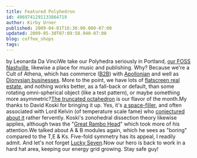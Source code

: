 ```yaml
---
title: Featured Polyhedron
id: 4069741291133864719
author: Kirby Urner
published: 2009-04-01T16:36:00.000-07:00
updated: 2009-05-30T07:09:58.940-07:00
blog: coffee_shops
tags: 
---
```


[](https://blogger.googleusercontent.com/img/b/R29vZ2xl/AVvXsEgECSL9L1MH7o9fwFw_AxgYBus1MxSzPB2y6mbfu8yJIRBecxziF5yzuqU6b_PRiSjp1MRSjzYSSMFYf51vzKfLGuRmW4448QEmsOB25A2R3hKMJw8k03et9RFEUIxwoihxMP6f_ge7BGB0/s1600-h/trucocta_leonardo.jpg)by Leonarda Da VinciWe take our Polyhedra seriously in Portland, [our FOSS Nashville](http://mybizmo.blogspot.com/2005/08/gibson-bizmo.html), likewise a place for music and publishing.  Why?  Because we're a Cult of Athena, which has commerce ([B2B](http://worldgame.blogspot.com/2006/11/artifact.html)) with [Apollonian](http://controlroom.blogspot.com/2009/03/airplane-reading.html) and well as [Dionysian businesses](http://t-shirts.cafepress.com/item/athenadionysus/15157629).  More to the point, we have lots of [flatscreen real estate](http://mathforum.org/kb/thread.jspa?threadID=1915468&tstart=0), and nothing works better, as a fall-back or default, than some rotating omni-spherical object (like a test pattern), or maybe something more asymmetric?[The truncated octahedron](http://www.y-math.nl/archimedian/trunc-0cta.htm) is our flavor of the month.My thanks to David Koski for bringing it up.  Yes, it's [a space-filler](http://www.ac-noumea.nc/maths/amc/polyhedr/foldcub_.htm), and often associated with Lord Kelvin (of temperature scale fame) who [conjectured about it](http://books.google.com/books?id=R-Mi2bNYZ_UC&pg=PA68&lpg=PA68&dq=%22kelvin+cell%22&source=bl&ots=Ed61Sh3snn&sig=hGv--gNt6SgJ0JirmZCuGprfaDo#PPR7,M1) rather fervently.  Koski's zonohedral dissection theory likewise applies, although twas the "[Great Rambo Head](http://mybizmo.blogspot.com/2009/01/ghost-zomes.html)" which took more of his attention.We talked about A & B modules again, which he sees as "boring" compared to the T,E & Ks.  Five-fold symmetry has its appeal, I readily admit.  And let's not forget [Lucky Seven](http://books.google.com/books?id=lBIZ9PRZvPIC&pg=PA139&lpg=PA139&dq=athena+goddess+%22lucky+number%22&source=bl&ots=Ss2b0Mqj3f&sig=wchTxVq5uXu27BE4ILQDIu0b8Kk#PPA139,M1).Now our hero is back to work in a hard hat area, keeping our energy grid growing.  Stay safe guy!